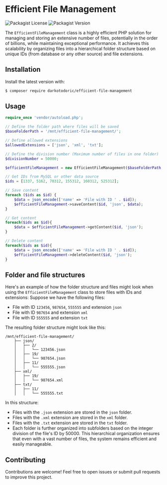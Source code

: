 # Efficient File Management

![Packagist License](https://img.shields.io/packagist/l/darkotodoric/efficient-file-management)
![Packagist Version](https://img.shields.io/packagist/v/darkotodoric/efficient-file-management)

The `EfficientFileManagement` class is a highly efficient PHP solution for managing and storing an extensive number of
files, potentially in the order of billions, while maintaining exceptional performance. It achieves this scalability by
organizing files into a hierarchical folder structure based on unique IDs (from database or any other source) and file
extensions.

## Installation

Install the latest version with:

```bash
$ composer require darkotodoric/efficient-file-management
```

## Usage

```php
require_once 'vendor/autoload.php';

// Define the folder path where files will be saved
$baseFolderPath = '/mnt/efficient-file-management/';

// Define allowed extensions
$allowedExtensions = ['json', 'xml', 'txt'];

// Define the division number (Maximum number of files in one folder)
$divisionNumber = 50000;

$efficientFileManagement = new EfficientFileManagement($baseFolderPath, $allowedExtensions, $divisionNumber);

// Get IDs from MySQL or other data source
$ids = [1337, 5162, 70312, 155312, 160312, 525312];

// Save content
foreach ($ids as $id) {
    $data = json_encode(['name' => 'File with ID ' . $id]);
    $efficientFileManagement->saveContent($id, 'json', $data);
}

// Get content
foreach($ids as $id){
    $data = $efficientFileManagement->getContent($id, 'json');
}

// Delete content
foreach($ids as $id){
    $data = json_encode(['name' => 'File with ID ' . $id]);
    $efficientFileManagement->deleteContent($id, 'json');
}
```

## Folder and file structures

Here's an example of how the folder structure and files might look when using the `EfficientFileManagement` class to
store files
with IDs and extensions:
Suppose we have the following files:

- File with ID `123456`, `987654`, `555555` and extension `json`
- File with ID `987654` and extension `xml`
- File with ID `555555` and extension `txt`

The resulting folder structure might look like this:

```
/mnt/efficient-file-management/
    ├── json/
    │   ├── 2/
    │   │   └── 123456.json
    │   ├── 19/
    │   │   └── 987654.json
    │   ├── 11/
    │   │   └── 555555.json
    ├── xml/
    │   ├── 19/
    │   │   └── 987654.xml
    ├── txt/
    │   ├── 11/
    │   │   └── 555555.txt
```

In this structure:

- Files with the `.json` extension are stored in the `json` folder.
- Files with the `.xml` extension are stored in the `xml` folder.
- Files with the `.txt` extension are stored in the `txt` folder.
- Each folder is further organized into subfolders based on the integer division of the file's ID by 50000. This
  hierarchical organization ensures that even with a vast number of files, the system remains efficient and easily
  manageable.

## Contributing

Contributions are welcome! Feel free to open issues or submit pull requests to improve this project.
